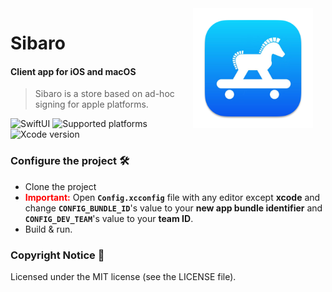 
<img src="App/Resources/Assets.xcassets/AppIcon.appiconset/512x512@2x.png" width="192" align="right" hspace="20" />

# Sibaro
#### Client app for iOS and macOS

> Sibaro is a store based on ad-hoc signing for apple platforms.

![SwiftUI](https://img.shields.io/badge/SwiftUI-black?logo=swift)
![Supported platforms](https://img.shields.io/badge/Platforms-iOS%2016.0+%20|%20macOS%2013.0-white?logo=apple)
![Xcode version](https://img.shields.io/badge/Xcode%2014+-black?logo=xcode)



### Configure the project 🛠

- Clone the project
- **<span style="color:red">Important:</span>** Open __`Config.xcconfig`__ file with any editor except **xcode** and change __`CONFIG_BUNDLE_ID`__'s value to your **new app bundle identifier** and __`CONFIG_DEV_TEAM`__'s value to your **team ID**.
- Build & run.



### Copyright Notice 📝

Licensed under the MIT license (see the LICENSE file).
